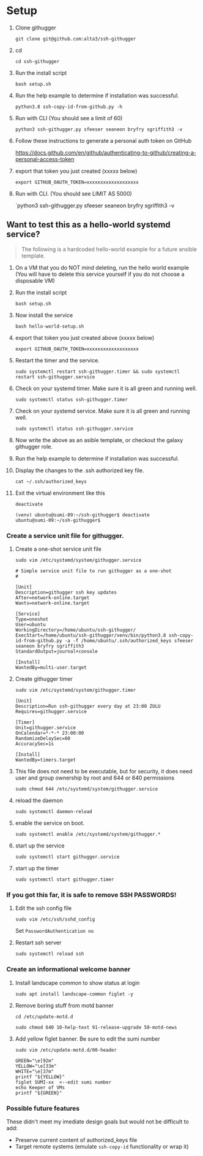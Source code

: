 # Setup


1. Clone githugger

   `git clone git@github.com:alta3/ssh-githugger`

0. cd

   `cd ssh-githugger`

0. Run the install script

   `bash setup.sh`

0. Run the help example to determine if installation was successful.

    `python3.8 ssh-copy-id-from-github.py -h`
 
0. Run with CLI (You should see a limit of 60)

   `python3 ssh-githugger.py sfeeser seaneon bryfry sgriffith3 -v` 

0. Follow these instructions to generate a personal auth token on GitHub 

   https://docs.github.com/en/github/authenticating-to-github/creating-a-personal-access-token

0. export that token you just created (xxxxx below)

   `export GITHUB_OAUTH_TOKEN=xxxxxxxxxxxxxxxxxxx`

0. Run with CLI. (You should see LIMIT AS 5000)

   `python3 ssh-githugger.py sfeeser seaneon bryfry sgriffith3 -v

## Want to test this as a hello-world systemd service?

 > The following is a hardcoded hello-world example for a future ansible template.

1. On a VM that you do NOT mind deleting, run the hello world example (You will have to delete this service yourself if you do not choose a disposable VM)

0. Run the install script

   `bash setup.sh`

0. Now install the service

   `bash hello-world-setup.sh`

0. export that token you just created above (xxxxx below)

   `export GITHUB_OAUTH_TOKEN=xxxxxxxxxxxxxxxxxxx`

0. Restart the timer and the service. 

   `sudo systemctl restart ssh-githugger.timer && sudo systemctl restart ssh-githugger.service`

0. Check on your systemd timer. Make sure it is all green and running well. 

   `sudo systemctl status ssh-githugger.timer`

0. Check on your systemd service. Make sure it is all green and running well. 

   `sudo systemctl status ssh-githugger.service`

0. Now write the above as an asible template, or checkout the galaxy githugger role.

0. Run the help example to determine if installation was successful.

0. Display the changes to the .ssh authorized key file.

    `cat ~/.ssh/authorized_keys`

0. Exit the virtual environment like this

    `deactivate`

    ```
    (venv) ubuntu@sumi-09:~/ssh-githugger$ deactivate
    ubuntu@sumi-09:~/ssh-githugger$
    ```

### Create a service unit file for githugger.

1. Create a one-shot service unit file

    `sudo vim /etc/systemd/system/githugger.service`

   ```
   # Simple service unit file to run githugger as a one-shot
   #

   [Unit]
   Description=githugger ssh key updates
   After=network-online.target
   Wants=network-online.target

   [Service]
   Type=oneshot
   User=ubuntu
   WorkingDirectory=/home/ubuntu/ssh-githugger/
   ExecStart=/home/ubuntu/ssh-githugger/venv/bin/python3.8 ssh-copy-id-from-github.py -a -f /home/ubuntu/.ssh/authorized_keys sfeeser seaneon bryfry sgriffith3
   StandardOutput=journal+console

   [Install]
   WantedBy=multi-user.target    
   ```
   
0. Create githugger timer 

    `sudo vim /etc/systemd/system/githugger.timer`

   ```
   [Unit]
   Description=Run ssh-githugger every day at 23:00 ZULU
   Requires=githugger.service

   [Timer]
   Unit=githugger.service
   OnCalendar=*-*-* 23:00:00
   RandomizeDelaySec=60
   AccuracySec=1s

   [Install]
   WantedBy=timers.target
   ```
   
0. This file does not need to be executable, but for security, it does need user and group ownership by root and 644 or 640 permissions

    `sudo chmod 644 /etc/systemd/system/githugger.service`

0. reload the daemon

    `sudo systemctl daemon-reload`

0. enable the service on boot.

    `sudo systemctl enable /etc/systemd/system/githugger.*`

0. start up the service

    `sudo systemctl start githugger.service`

0. start up the timer

    `sudo systemctl start githugger.timer`
    
### If you got this far, it is safe to remove SSH PASSWORDS!

1. Edit the ssh config file

    `sudo vim /etc/ssh/sshd_config`
    
     Set `PasswordAuthentication no`

0. Restart ssh server

    `sudo systemctl reload ssh`

### Create an informational welcome banner

1. Install landscape common to show status at login

    `sudo apt install landscape-common figlet -y`

0. Remove boring stuff from motd banner

    `cd /etc/update-motd.d`
    
    `sudo chmod 640 10-help-text 91-release-upgrade 50-motd-news`  

0. Add yellow figlet banner. Be sure to edit the sumi number

    `sudo vim /etc/update-motd.d/00-header`

    ```
    GREEN="\e[92m"
    YELLOW="\e[33m"
    WHITE="\e[37m"
    printf "${YELLOW}"
    figlet SUMI-xx  <--edit sumi number
    echo Keeper of VMs
    printf "${GREEN}"
    ```

### Possible future features

These didn't meet my imediate design goals but would not be difficult to add:

- Preserve current content of authorized_keys file
- Target remote systems (emulate `ssh-copy-id` functionality or wrap it)
